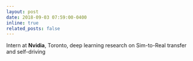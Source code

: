 ```yaml
---
layout: post
date: 2018-09-03 07:59:00-0400
inline: true
related_posts: false
---
```


Intern at **Nvidia**, Toronto, deep learning research on Sim-to-Real transfer and self-driving